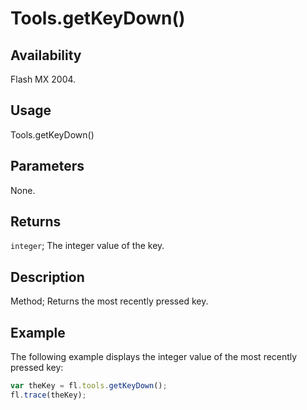 # Tools.getKeyDown()

## Availability

Flash MX 2004.

## Usage

Tools.getKeyDown()

## Parameters

None.

## Returns

`integer`; The integer value of the key.

## Description

Method; Returns the most recently pressed key.

## Example

The following example displays the integer value of the most recently pressed key:

```javascript
var theKey = fl.tools.getKeyDown();
fl.trace(theKey);
```
